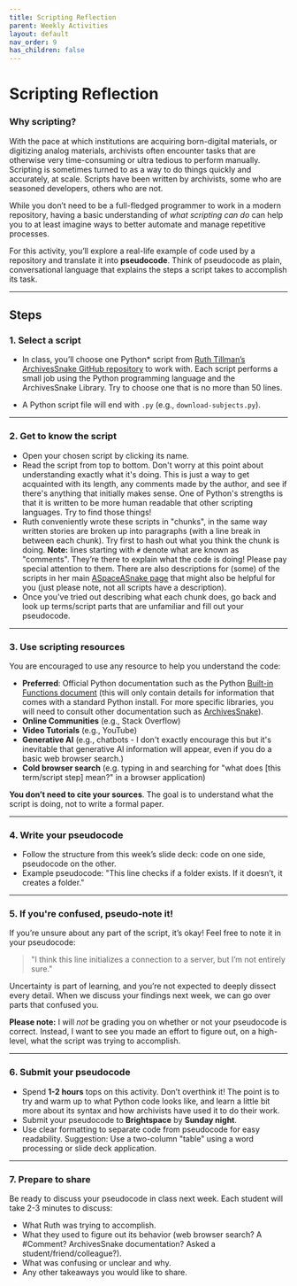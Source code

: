 ```yaml
---
title: Scripting Reflection
parent: Weekly Activities
layout: default
nav_order: 9
has_children: false
---
```


# Scripting Reflection

### Why scripting?
With the pace at which institutions are acquiring born-digital materials, or digitizing analog materials, archivists often encounter tasks that are otherwise very time-consuming or ultra tedious to perform manually. Scripting is sometimes turned to as a way to do things quickly and accurately, at scale. Scripts have been written by archivists, some who are seasoned developers, others who are not.

While you don’t need to be a full-fledged programmer to work in a modern repository, having a basic understanding of _what scripting can do_ can help you to at least imagine ways to better automate and manage repetitive processes.

For this activity, you’ll explore a real-life example of code used by a repository and translate it into **pseudocode**. Think of pseudocode as plain, conversational language that explains the steps a script takes to accomplish its task.

---

## Steps

### **1. Select a script**
- In class, you’ll choose one Python* script from [Ruth Tillman’s ArchivesSnake GitHub repository](https://github.com/ruthtillman/ASpaceASnake) to work with. Each script performs a small job using the Python programming language and the ArchivesSnake Library. Try to choose one that is no more than 50 lines.

* A Python script file will end with `.py` (e.g., `download-subjects.py`).

---

### **2. Get to know the script**
- Open your chosen script by clicking its name.
- Read the script from top to bottom. Don't worry at this point about understanding exactly what it's doing. This is just a way to get acquainted with its length, any comments made by the author, and see if there's anything that initially makes sense. One of Python's strengths is that it is written to be more human readable that other scripting languages. Try to find those things!
- Ruth conveniently wrote these scripts in "chunks", in the same way written stories are broken up into paragraphs (with a line break in between each chunk). Try first to hash out what you think the chunk is doing. **Note:** lines starting with `#` denote what are known as "comments". They’re there to explain what the code is doing! Please pay special attention to them. There are also descriptions for (some) of the scripts in her main [ASpaceASnake page](https://github.com/ruthtillman/ASpaceASnake) that might also be helpful for you (just please note, not all scripts have a description).
- Once you've tried out describing what each chunk does, go back and look up terms/script parts that are unfamiliar and fill out your pseudocode.

---

### **3. Use scripting resources**
You are encouraged to use any resource to help you understand the code:
- **Preferred**: Official Python documentation such as the Python <a href="https://docs.python.org/3/library/functions.html" target="_blank">Built-in Functions document</a> (this will only contain details for information that comes with a standard Python install. For more specific libraries, you will need to consult other documentation such as <a href="https://github.com/archivesspace-labs/ArchivesSnake" target="_blank">ArchivesSnake</a>).
- **Online Communities** (e.g., Stack Overflow)
- **Video Tutorials** (e.g., YouTube)
- **Generative AI** (e.g., chatbots - I don't exactly encourage this but it's inevitable that generative AI information will appear, even if you do a basic web browser search.)
- **Cold browser search** (e.g. typing in and searching for "what does [this term/script step] mean?" in a browser application)

**You don’t need to cite your sources**. The goal is to understand what the script is doing, not to write a formal paper.

---

### **4. Write your pseudocode**
- Follow the structure from this week’s slide deck: code on one side, pseudocode on the other.
- Example pseudocode: "This line checks if a folder exists. If it doesn’t, it creates a folder."

---

### **5. If you're confused, pseudo-note it!**
If you’re unsure about any part of the script, it’s okay! Feel free to note it in your pseudocode:
> "I think this line initializes a connection to a server, but I’m not entirely sure."

Uncertainty is part of learning, and you’re not expected to deeply dissect every detail. When we discuss your findings next week, we can go over parts that confused you. 

**Please note:** I will _not_ be grading you on whether or not your pseudocode is correct. Instead, I want to see you made an effort to figure out, on a high-level, what the script was trying to accomplish.

---

### **6. Submit your pseudocode**
- Spend **1-2 hours** tops on this activity. Don’t overthink it! The point is to try and warm up to what Python code looks like, and learn a little bit more about its syntax and how archivists have used it to do their work.
- Submit your pseudocode to **Brightspace** by **Sunday night**.
- Use clear formatting to separate code from pseudocode for easy readability. Suggestion: Use a two-column "table" using a word processing or slide deck application.

---

### **7. Prepare to share**
Be ready to discuss your pseudocode in class next week. Each student will take 2-3 minutes to discuss:
- What Ruth was trying to accomplish.
- What they used to figure out its behavior (web browser search? A #Comment? ArchivesSnake documentation? Asked a student/friend/colleague?).
- What was confusing or unclear and why.
- Any other takeaways you would like to share.